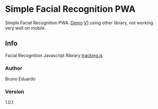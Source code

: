 # Simple Facial Recognition PWA

Simple Facial Recognition PWA. 
[Demo](https://brunoeduardo1.github.io/facial-recognition-pwa-lite/)
[V1](https://brunoeduardo1.github.io/facial-recognition-pwa/) using other library, not working very well on mobile.

## Info

Facial Recognition Javascript Ribrary [tracking.js](https://github.com/eduardolundgren/tracking.js)

### Author

Bruno Eduardo

### Version

1.0.1
